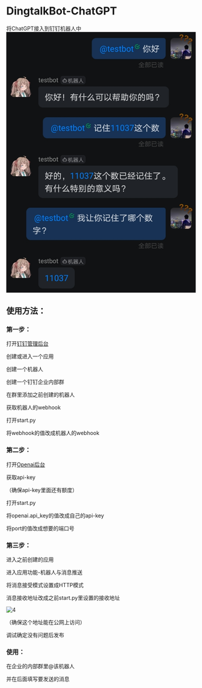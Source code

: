 # DingtalkBot-ChatGPT
将ChatGPT接入到钉钉机器人中
![1](https://github.com/YancyZheng11/DingtalkBot-ChatGPT/blob/main/example/1.jpg)
## 使用方法：
### 第一步：
打开[钉钉管理后台](https://oa.dingtalk.com/)

创建或进入一个应用

创建一个机器人

创建一个钉钉企业内部群

在群里添加之前创建的机器人

获取机器人的webhook

打开start.py

将webhook的值改成机器人的webhook

### 第二步：
打开[Openai后台](https://openai.com/)

获取api-key

（确保api-key里面还有额度）

打开start.py

将openai.api_key的值改成自己的api-key

将port的值改成想要的端口号

### 第三步：
进入之前创建的应用

进入应用功能-机器人与消息推送

将消息接受模式设置成HTTP模式

消息接收地址改成之前start.py里设置的接收地址

![4](https://github.com/YancyZheng11/DingtalkBot-ChatGPT/blob/main/example/4.jpg)

（确保这个地址能在公网上访问）

调试确定没有问题后发布

### 使用：

在企业的内部群里@该机器人

并在后面填写要发送的消息